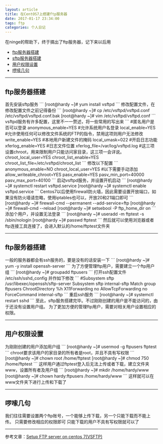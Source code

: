 ```yaml
---
layout: article
title: 在CentOS7上搭建ftp服务器
date: 2017-01-17 23:34:00
tags: ftp
categories: 个人日记
---
```


在ninge的帮助下，终于搞出了ftp服务器，记下来以后用

- [ftp服务器搭建](#ftp)
- [sftp服务器搭建](#sftp)
- [用户权限设置](#useradd)
- [啰嗦几句](#other)

---
<h2 id='ftp'>ftp服务器搭建</h2>
首先安装sftp服务
```
[root@hardy ~]# yum install vsftpd
```
修改配置文件，在修改配置文件之前记得备份
```
[root@hardy ~]# cp /etc/vsftpd/vsftpd.conf /etc/vsftpd/vsftpd.conf.bak
[root@hardy ~]# vim /etc/vsftpd/vsftpd.conf
```
vsftpd服务有许多配置，这里不一一赘述，将一些常用的写出来
```
#匿名用户是否可以登录
anonymous_enable=YES
#允许系统用户名登录
local_enable=YES
#允许使用任何可以修改文件系统的FTP的指令，禁用这项则用户无法修改
write_enable=YES
#本地用户新建文件的掩码
local_umask=022
#开启日志功能
xferlog_enable=YES
#日志文件位置
xferlog_file=/var/log/vsftpd.log
#这三项设置chroot，用来限制用户只能访问家目录，这三项一会详说。
chroot_local_user=YES
chroot_list_enable=YES
chroot_list_file=/etc/vsftpd/chroot_list
```
修改以下配置
```
anonymous_enable=NO
chroot_local_user=YES
#以下需要手动添加
allow_writeable_chroot=YES
pasv_enable=YES
pasv_min_port=40000
pasv_max_port=40100
```
启动vsftpd服务，并设置开机启动
```
[root@hardy ~]# systemctl restart vsftpd.service
[root@hardy ~]# systemctl enable vsftpd.service
```
Centos7以后使用firewall防火墙，因此需要设置开放端口，如果没有防火墙请忽略，使用iptables也可以，开放20和21端口即可
```
[root@hardy ~]# firewall-cmd --permanent --add-service=ftp
[root@hardy ~]# firewall-cmd --reload
[root@hardy ~]# setsebool -P ftp_home_dir on
```
添加个用户，并设置无法登录
```
[root@hardy ~]# useradd -m ftptest -s /sbin/nologin
[root@hardy ~]# passwd ftptest
```
然后就可以使用浏览器或者ftp连接工具连接了，会进入默认的/home/ftptest文件夹

---
<h2 id='sftp'>ftp服务器搭建</h2>
一般的服务器都会有ssh服务的，要是没有的话安装一下
```
[root@hardy ~]# yum -y install openssh-server
```
为了方便管理ftp用户，需要建立一个ftp用户组
```
[root@hardy ~]# groupadd ftpusers
```
打开ssh配置文件 /etc/ssh/sshd_config 并作如下修改
```
#Subsystem      sftp    /usr/libexec/openssh/sftp-server
Subsystem       sftp    internal-sftp
Match group ftpusers
ChrootDirectory %h
X11Forwarding   no
AllowTcpForwarding no
ForceCommand internal-sftp
```
重启ssh服务
```
[root@hardy ~]# systemctl restart sshd
```
至此，sftp服务搭建完毕。不过刚刚创建的用户是不能访问的，由于还没有设置用户组。
为了更加方便的管理ftp用户，需要对相关用户设置相应的权限。

---
<h2 id='useradd'>用户权限设置</h2>
为刚刚创建的用户添加用户组
```
[root@hardy ~]# usermod -g ftpusers ftptest
```
chroot要求该用户的家目录的所有者是root，并且不具有写权限
```
[root@hardy ~]# chown root /home/ftptest
[root@hardy ~]# chmod 750 /home/ftptest
```
这样用户通过ftptest登入后无法上传或者下载，建立文件夹www，设置所有者及用户组
```
[root@hardy ~]# mkdir /home/hardy/www
[root@hardy ~]# chown hardy:ftpusers /home/hardy/www
```
这样就可以在www文件夹下进行上传和下载了

---
<h2 id='other'>啰嗦几句</h2>
我们往往需要设置两个ftp账号，一个能够上传下载，另一个只能下载而不能上传。
只需要修改相应的权限即可
只能下载的用户不具有写权限就可以了

---
参考文章：[Setup FTP server on centos 7(VSFTP)](http://www.krizna.com/centos/setup-ftp-server-centos-7-vsftp/)
